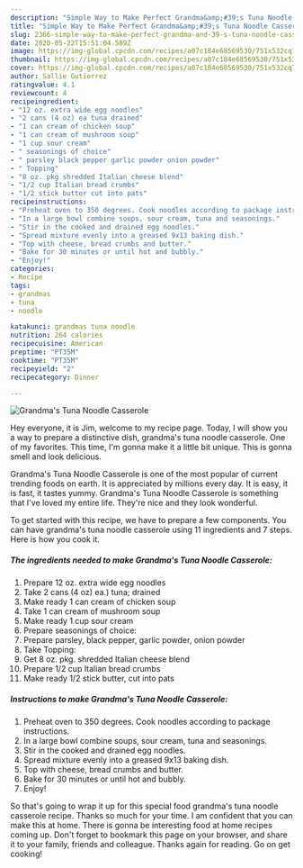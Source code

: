 ```yaml
---
description: "Simple Way to Make Perfect Grandma&amp;#39;s Tuna Noodle Casserole"
title: "Simple Way to Make Perfect Grandma&amp;#39;s Tuna Noodle Casserole"
slug: 2366-simple-way-to-make-perfect-grandma-and-39-s-tuna-noodle-casserole
date: 2020-05-22T15:51:04.589Z
image: https://img-global.cpcdn.com/recipes/a07c184e68569530/751x532cq70/grandmas-tuna-noodle-casserole-recipe-main-photo.jpg
thumbnail: https://img-global.cpcdn.com/recipes/a07c184e68569530/751x532cq70/grandmas-tuna-noodle-casserole-recipe-main-photo.jpg
cover: https://img-global.cpcdn.com/recipes/a07c184e68569530/751x532cq70/grandmas-tuna-noodle-casserole-recipe-main-photo.jpg
author: Sallie Gutierrez
ratingvalue: 4.1
reviewcount: 4
recipeingredient:
- "12 oz. extra wide egg noodles"
- "2 cans (4 oz) ea tuna drained"
- "1 can cream of chicken soup"
- "1 can cream of mushroom soup"
- "1 cup sour cream"
- " seasonings of choice"
- " parsley black pepper garlic powder onion powder"
- " Topping"
- "8 oz. pkg shredded Italian cheese blend"
- "1/2 cup Italian bread crumbs"
- "1/2 stick butter cut into pats"
recipeinstructions:
- "Preheat oven to 350 degrees. Cook noodles according to package instructions."
- "In a large bowl combine soups, sour cream, tuna and seasonings."
- "Stir in the cooked and drained egg noodles."
- "Spread mixture evenly into a greased 9x13 baking dish."
- "Top with cheese, bread crumbs and butter."
- "Bake for 30 minutes or until hot and bubbly."
- "Enjoy!"
categories:
- Recipe
tags:
- grandmas
- tuna
- noodle

katakunci: grandmas tuna noodle 
nutrition: 264 calories
recipecuisine: American
preptime: "PT35M"
cooktime: "PT35M"
recipeyield: "2"
recipecategory: Dinner

---
```



![Grandma&#39;s Tuna Noodle Casserole](https://img-global.cpcdn.com/recipes/a07c184e68569530/751x532cq70/grandmas-tuna-noodle-casserole-recipe-main-photo.jpg)

Hey everyone, it is Jim, welcome to my recipe page. Today, I will show you a way to prepare a distinctive dish, grandma&#39;s tuna noodle casserole. One of my favorites. This time, I'm gonna make it a little bit unique. This is gonna smell and look delicious.



Grandma&#39;s Tuna Noodle Casserole is one of the most popular of current trending foods on earth. It is appreciated by millions every day. It is easy, it is fast, it tastes yummy. Grandma&#39;s Tuna Noodle Casserole is something that I've loved my entire life. They're nice and they look wonderful.


To get started with this recipe, we have to prepare a few components. You can have grandma&#39;s tuna noodle casserole using 11 ingredients and 7 steps. Here is how you cook it.

<!--inarticleads1-->

##### The ingredients needed to make Grandma&#39;s Tuna Noodle Casserole:

1. Prepare 12 oz. extra wide egg noodles
1. Take 2 cans (4 oz) ea.) tuna; drained
1. Make ready 1 can cream of chicken soup
1. Take 1 can cream of mushroom soup
1. Make ready 1 cup sour cream
1. Prepare  seasonings of choice:
1. Prepare  parsley, black pepper, garlic powder, onion powder
1. Take  Topping:
1. Get 8 oz. pkg. shredded Italian cheese blend
1. Prepare 1/2 cup Italian bread crumbs
1. Make ready 1/2 stick butter, cut into pats




<!--inarticleads2-->

##### Instructions to make Grandma&#39;s Tuna Noodle Casserole:

1. Preheat oven to 350 degrees. Cook noodles according to package instructions.
1. In a large bowl combine soups, sour cream, tuna and seasonings.
1. Stir in the cooked and drained egg noodles.
1. Spread mixture evenly into a greased 9x13 baking dish.
1. Top with cheese, bread crumbs and butter.
1. Bake for 30 minutes or until hot and bubbly.
1. Enjoy!




So that's going to wrap it up for this special food grandma&#39;s tuna noodle casserole recipe. Thanks so much for your time. I am confident that you can make this at home. There is gonna be interesting food at home recipes coming up. Don't forget to bookmark this page on your browser, and share it to your family, friends and colleague. Thanks again for reading. Go on get cooking!
